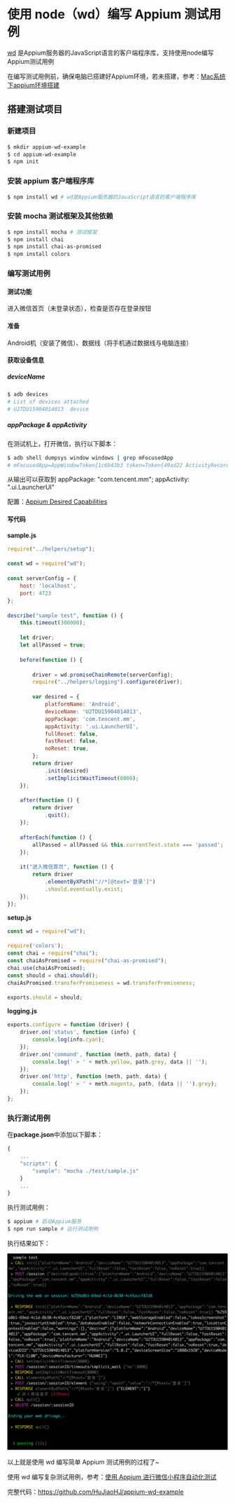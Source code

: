 # 使用 node（wd）编写 Appium 测试用例

[wd](https://github.com/admc/wd) 是Appium服务器的JavaScript语言的客户端程序库，支持使用node编写Appium测试用例

在编写测试用例前，确保电脑已搭建好Appium环境，若未搭建，参考：[Mac系统下appium环境搭建](https://github.com/HuJiaoHJ/blog/issues/1)

## 搭建测试项目

### 新建项目

``` bash
$ mkdir appium-wd-example
$ cd appium-wd-example
$ npm init
```

### 安装 appium 客户端程序库

``` bash
$ npm install wd # wd是Appium服务器的JavaScript语言的客户端程序库
```

### 安装 mocha 测试框架及其他依赖

``` bash
$ npm install mocha # 测试框架
$ npm install chai
$ npm install chai-as-promised
$ npm install colors
```

### 编写测试用例

#### 测试功能

进入微信首页（未登录状态），检查是否存在登录按钮

#### 准备

Android机（安装了微信）、数据线（将手机通过数据线与电脑连接）

#### 获取设备信息

##### deviceName

``` bash
$ adb devices
# List of devices attached
# U2TDU15904014013	device
```

##### appPackage & appActivity

在测试机上，打开微信，执行以下脚本：

``` bash
$ adb shell dumpsys window windows | grep mFocusedApp
# mFocusedApp=AppWindowToken{1c6b43b3 token=Token{49ad22 ActivityRecord{35092aed u0 com.tencent.mm/.ui.LauncherUI t224}}}
```

从输出可以获取到 appPackage: "com.tencent.mm"; appActivity: ".ui.LauncherUI"

配置：[Appium Desired Capabilities](https://appium.io/docs/en/writing-running-appium/caps/)

#### 写代码

**sample.js**

``` javascript
require("../helpers/setup");

const wd = require("wd");

const serverConfig = {
    host: 'localhost',
    port: 4723
};

describe("sample test", function () {
    this.timeout(300000);

    let driver;
    let allPassed = true;

    before(function () {

        driver = wd.promiseChainRemote(serverConfig);
        require("../helpers/logging").configure(driver);

        var desired = {
            platformName: 'Android',
            deviceName: 'U2TDU15904014013',
            appPackage: 'com.tencent.mm',
            appActivity: '.ui.LauncherUI',
            fullReset: false,
            fastReset: false,
            noReset: true,
        };
        return driver
            .init(desired)
            .setImplicitWaitTimeout(8000);
    });

    after(function () {
        return driver
            .quit();
    });

    afterEach(function () {
        allPassed = allPassed && this.currentTest.state === 'passed';
    });

    it("进入微信首页", function () {
        return driver
            .elementByXPath("//*[@text='登录']")
            .should.eventually.exist;
    });
});
```

**setup.js**

``` javascript
const wd = require("wd");

require('colors');
const chai = require("chai");
const chaiAsPromised = require("chai-as-promised");
chai.use(chaiAsPromised);
const should = chai.should();
chaiAsPromised.transferPromiseness = wd.transferPromiseness;

exports.should = should;
```

**logging.js**

``` javascript
exports.configure = function (driver) {
    driver.on('status', function (info) {
        console.log(info.cyan);
    });
    driver.on('command', function (meth, path, data) {
        console.log(' > ' + meth.yellow, path.grey, data || '');
    });
    driver.on('http', function (meth, path, data) {
        console.log(' > ' + meth.magenta, path, (data || '').grey);
    });
};
```

### 执行测试用例

在**package.json**中添加以下脚本：

``` javascript
{
    ...
    "scripts": {
        "sample": "mocha ./test/sample.js"
    }
    ...
}
```

执行测试用例：

``` bash
$ appium # 启动Appium服务
$ npm run sample # 运行测试用例
```

执行结果如下：

<p align="left">
    <img width="600px" src="../screenshot/appium-wd.png">
</p>

以上就是使用 wd 编写简单 Appium 测试用例的过程了~

使用 wd 编写复杂测试用例，参考：[使用 Appium 进行微信小程序自动化测试](https://github.com/HuJiaoHJ/blog/issues/5)

完整代码：https://github.com/HuJiaoHJ/appium-wd-example
